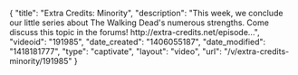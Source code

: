 {
    "title": "Extra Credits: Minority",
    "description": "This week, we conclude our little series about The Walking Dead's numerous strengths. Come discuss this topic in the forums! http:\/\/extra-credits.net\/episode...",
    "videoid": "191985",
    "date_created": "1406055187",
    "date_modified": "1418181777",
    "type": "captivate",
    "layout": "video",
    "url": "\/v\/extra-credits-minority\/191985"
}